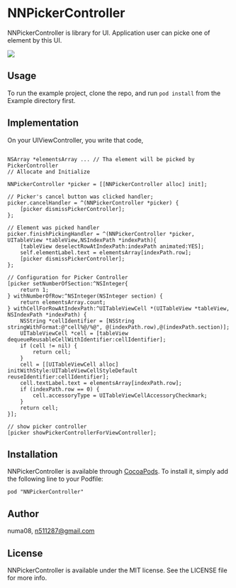 # NNPickerController

<!-- [![CI Status](http://img.shields.io/travis/numa08/NNPickerController.svg?style=flat)](https://travis-ci.org/numa08/NNPickerController)
[![Version](https://img.shields.io/cocoapods/v/NNPickerController.svg?style=flat)](http://cocoadocs.org/docsets/NNPickerController)
[![License](https://img.shields.io/cocoapods/l/NNPickerController.svg?style=flat)](http://cocoadocs.org/docsets/NNPickerController)
[![Platform](https://img.shields.io/cocoapods/p/NNPickerController.svg?style=flat)](http://cocoadocs.org/docsets/NNPickerController) -->


NNPickerController is library for UI. Application user can picke one of element by this UI.

![](http://i.gyazo.com/e5c627ea1a5e218e3e60c20af547451a.gif)

## Usage

To run the example project, clone the repo, and run `pod install` from the Example directory first.

## Implementation

On your UIViewController, you write that code,


```obj-c

NSArray *elementsArray ... // Tha element will be picked by PickerController
// Allocate and Initialize

NNPickerController *picker = [[NNPickerController alloc] init];

// Picker's cancel button was clicked handler;
picker.cancelHandler = ^(NNPickerController *picker) {
    [picker dismissPickerController];
};

// Element was picked handler
picker.finishPickingHandler = ^(NNPickerController *picker, UITableView *tableView,NSIndexPath *indexPath){
    [tableView deselectRowAtIndexPath:indexPath animated:YES];
    self.elementLabel.text = elementsArray[indexPath.row];
    [picker dismissPickerController];
};

// Configuration for Picker Controller
[picker setNumberOfSection:^NSInteger{
    return 1;
} withNumberOfRow:^NSInteger(NSInteger section) {
    return elementsArray.count;
} withCellForRowAtIndexPath:^UITableViewCell *(UITableView *tableView, NSIndexPath *indexPath) {
    NSString *cellIdentifier = [NSString stringWithFormat:@"cell%@/%@", @(indexPath.row),@(indexPath.section)];
    UITableViewCell *cell = [tableView dequeueReusableCellWithIdentifier:cellIdentifier];
    if (cell != nil) {
        return cell;
    }
    cell = [[UITableViewCell alloc] initWithStyle:UITableViewCellStyleDefault reuseIdentifier:cellIdentifier];
    cell.textLabel.text = elementsArray[indexPath.row];
    if (indexPath.row == 0) {
        cell.accessoryType = UITableViewCellAccessoryCheckmark;
    }
    return cell;
}];

// show picker controller
[picker showPickerControllerForViewController];
```

## Installation

NNPickerController is available through [CocoaPods](http://cocoapods.org). To install
it, simply add the following line to your Podfile:

    pod "NNPickerController"

## Author

numa08, n511287@gmail.com

## License

NNPickerController is available under the MIT license. See the LICENSE file for more info.

